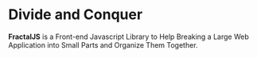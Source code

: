 # Divide and Conquer #

**FractalJS** is a Front-end Javascript Library to
Help Breaking a Large Web Application into Small Parts
and Organize Them Together.

